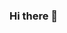 ### Hi there 👋

<!--
**tdat25630/tdat25630** is a ✨ _special_ ✨ repository because its `README.md` (this file) appears on your GitHub profile.

🌐Socials
https://www.facebook.com/trantdat256/

💻Tech Stack


C# CSS3 HTML5 Java JavaScript  MySQL  Canva

